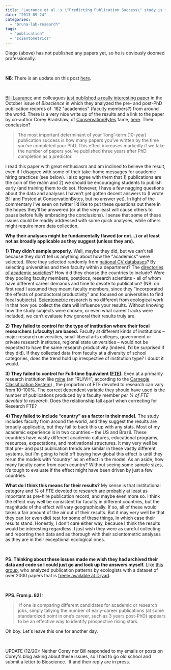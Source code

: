 ```yaml
---
title: "Laurance et al.'s \"Predicting Publication Success\" study is fundamentally flawed (maybe)."
date: "2013-09-24"
categories: 
  - "bruna-lab-research"
tags: 
  - "publication"
  - "scientometrics"
---
```


Diego (above) has not published any papers yet, so he is obviously doomed professionally. 

 

**NB**: There is an update on this post [here](http://brunalab.org/blog/2014/03/04/update-on-laurance-et-al-s-predicting-publication-success-is-fundamentally-flawed-maybe/).

 

[Bill Laurance](http://scholar.google.com.au/citations?user=SfWToWoAAAAJ&hl=en) and colleagues [just published a really interesting paper](http://www.yadvindermalhi.org/uploads/1/8/7/6/18767612/bioscience-publication-success.pdf) in the October issue of _Bioscience_ in which they analyzed the pre- and post-PhD publication records of  182 "academics" (faculty members?) from around the world. There is a very nice write up of the results and a link to the paper by co-author Corey Bradshaw, of [ConservationBytes](http://conservationbytes.com/) fame, [here](http://conservationbytes.com/2013/09/19/early-to-press-is-best-for-success/). Their conclusion?

> The most important determinant of your ‘long’-term (10-year) publication success is how many papers you’ve written by the time you’ve completed your PhD. This effect increases markedly if we take the number of papers you’ve published three years after PhD completion as a predictor.

I read this paper with great enthusiasm and am inclined to believe the result, even if I disagree with some of their take-home messages for academic hiring practices (see below). I also agree with them that 1) publications are the coin of the realm and 2) we should be encouraging students to publish early (and training them to do so). However, I have a few nagging questions about the data and analyses I haven’t yet gotten decent answers to (I wrote Bill and Posted at ConservationBytes, but no answer yet). In light of the commentary I’ve seen on twitter I’d like to put these questions out there in the hopes they’ll be answered (or at the very least will cause others to pause before fully embracing the conclusions). I sense that some of these issues could be readily addressed with some quick analyses, while others might require more data collection.

**Why their analyses might be fundamentally flawed (or not...) or at least not as broadly applicable as they suggest (unless they are).**

**1) They didn’t sample properly.** Well, maybe they did, but we can’t tell because they don’t tell us anything about how the "academics" were selected. Were they selected randomly from [national CV databases](http://lattes.cnpq.br/)? By selecting universities and then faculty within a department? The [directories of academic societies](http://www.amnat.org/membership/dir/directorySearch.html)? How did they choose the countries to include? Were they pooling faculty members, postdocs, research scientists - all of whom have different career demands and time to devote to publication? (NB: on first read I assumed they meant faculty members, since they "incorporated the effects of postdoctoral productivity" and focused on universities to find focal subjects). [Scientometric](http://link.springer.com/journal/11192) research is no different from ecological work in that how you collect the data will influence your results. Without knowing how the study subjects were chosen, or even what career tracks were included, we can’t evaluate how general their results truly are.

**2) They failed to control for the type of institution where their focal researchers (=faculty) are based.** Faculty at different kinds of institutions – major research universities, small liberal arts colleges, government or private research institutes, regional state universities – would not be expected to have the same research productivity (indeed, I’d be surprised if they did). If they collected data from faculty at a diversity of school categories, does the trend hold up irrespective of institution type? I doubt it would.

**3) They failed to control for Full-time Equivalent ([FTE](http://en.wikipedia.org/wiki/Full-time_equivalent )).** Even at a primarily research institution like [mine](http://www.ufl.edu) (an “RU/VH”, according to the [Carnegie Classification System](http://en.wikipedia.org/wiki/Carnegie_Classification_of_Institutions_of_Higher_Education)) , the proportion of FTE devoted to research can vary from 10-100%. The correct dependent variable they should have used is the number of publications produced by a faculty member _per % of FTE devoted to research_. Does the relationship fall apart when correcting for Research FTE?

**4) They failed to include “country” as a factor in their model.** The study includes faculty from around the world, and they suggest the results are broadly applicable, but they fail to back this up with any stats. Most of my academic experience is in two countries – the US and Brazil. These countries have vastly different academic cultures, educational programs, resources, expectations, and motivational structures. It may very well be that pre- and post publication trends are similar in these vastly different systems, but I’m going to hold off buying how global this effect is until they rerun the models with “country” as an effect in the model. As an aside, how many faculty came from each country? Without seeing some sample sizes, it’s tough to evaluate if the effect might have been driven by just a few countries.

**What do I think this means for their results?** My sense is that institutional category and % of FTE devoted to research are probably at least as important as pre-hire publication record, and maybe even more so. I think the effect may well be consistent for faculty in different countries, but the magnitude of the effect will vary geographically. If so, all of these would takes a fair amount of the air out of their results. But it may very well be that they can (or even did) test for some of these things, in which case their results stand. Honestly, I don’t care either way, because I think the results would be interesting regardless. I just wish they were as careful collecting and reporting their data and as thorough with their scientometric analyses as they are in their exceptional ecological ones.

 

**PS. Thinking about these issues made me wish they had archived their data and code so I could just go and look up the answers myself.** Like [this group](http://www.wec.ufl.edu/faculty/brunae/Publications/Stocks_etal_2008_Biotropica.pdf), who analyzed publication patterns by ecologists with a dataset of over 2000 papers that is [freely available at Dryad](http://datadryad.org/resource/doi:10.5061/dryad.9097).

 

**PPS. From p. 821:**

>  If one is comparing different candidates for academic or research jobs, simply tallying the number of early-career publications (at some standardized point in one’s career, such as 3 years post-PhD) appears to be an effective way to identify prospective rising stars.

Oh boy. Let's leave this one for another day.

 

UPDATE (12/20): Neither Corey nor Bill responded to my emails or posts on Corey's blog asking about these issues, so I had to go old school and submit a letter to Bioscience.  It and their reply are in press.
